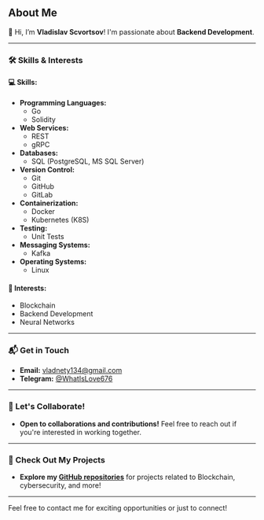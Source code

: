 ## About Me

👋 Hi, I’m **Vladislav Scvortsov**! I'm passionate about **Backend Development**.

---

### 🛠️ Skills & Interests

#### 💻 **Skills:**

- **Programming Languages:** 
  - Go 
  - Solidity
- **Web Services:** 
  - REST 
  - gRPC
- **Databases:** 
  - SQL (PostgreSQL, MS SQL Server)
- **Version Control:** 
  - Git 
  - GitHub 
  - GitLab
- **Containerization:** 
  - Docker 
  - Kubernetes (K8S)
- **Testing:** 
  - Unit Tests
- **Messaging Systems:** 
  - Kafka
- **Operating Systems:** 
  - Linux

#### 👀 **Interests:**
- Blockchain
- Backend Development
- Neural Networks

---

### 📬 Get in Touch

- **Email:** [vladnety134@gmail.com](mailto:vladnety134@gmail.com)
- **Telegram:** [@WhatIsLove676](https://web.telegram.org/a/)

---

### 🤝 Let's Collaborate!

- **Open to collaborations and contributions!** Feel free to reach out if you're interested in working together.

---

### 🚀 Check Out My Projects

- **Explore my [GitHub repositories](https://github.com/yourusername)** for projects related to Blockchain, cybersecurity, and more!

---

Feel free to contact me for exciting opportunities or just to connect!
